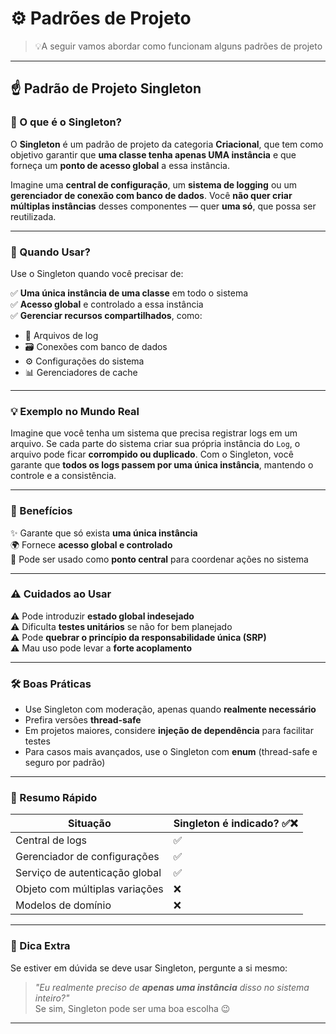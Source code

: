 # ⚙️ Padrões de Projeto

> 💡A seguir vamos abordar como funcionam alguns padrões de projeto

---

## ☝️ Padrão de Projeto Singleton

### 📘 O que é o Singleton?

O **Singleton** é um padrão de projeto da categoria **Criacional**, que tem como objetivo garantir que **uma classe tenha apenas UMA instância** e que forneça um **ponto de acesso global** a essa instância.

Imagine uma **central de configuração**, um **sistema de logging** ou um **gerenciador de conexão com banco de dados**. Você **não quer criar múltiplas instâncias** desses componentes — quer **uma só**, que possa ser reutilizada.

---

### 🧠 Quando Usar?

Use o Singleton quando você precisar de:

✅ **Uma única instância de uma classe** em todo o sistema  
✅ **Acesso global** e controlado a essa instância  
✅ **Gerenciar recursos compartilhados**, como:

- 📁 Arquivos de log
- 🗃️ Conexões com banco de dados
- ⚙️ Configurações do sistema
- 📊 Gerenciadores de cache

---

### 💡 Exemplo no Mundo Real

Imagine que você tenha um sistema que precisa registrar logs em um arquivo. Se cada parte do sistema criar sua própria instância do `Log`, o arquivo pode ficar **corrompido ou duplicado**. Com o Singleton, você garante que **todos os logs passem por uma única instância**, mantendo o controle e a consistência.

---

### 🎯 Benefícios

✨ Garante que só exista **uma única instância**  
🌍 Fornece **acesso global e controlado**  
🧩 Pode ser usado como **ponto central** para coordenar ações no sistema

---

### ⚠️ Cuidados ao Usar

⚠️ Pode introduzir **estado global indesejado**  
⚠️ Dificulta **testes unitários** se não for bem planejado  
⚠️ Pode **quebrar o princípio da responsabilidade única (SRP)**  
⚠️ Mau uso pode levar a **forte acoplamento**

---

### 🛠️ Boas Práticas

- Use Singleton com moderação, apenas quando **realmente necessário**
- Prefira versões **thread-safe**
- Em projetos maiores, considere **injeção de dependência** para facilitar testes
- Para casos mais avançados, use o Singleton com **enum** (thread-safe e seguro por padrão)

---

### 📌 Resumo Rápido

| Situação                          | Singleton é indicado? ✅❌ |
|----------------------------------|---------------------------|
| Central de logs                  | ✅                        |
| Gerenciador de configurações     | ✅                        |
| Serviço de autenticação global   | ✅                        |
| Objeto com múltiplas variações   | ❌                        |
| Modelos de domínio               | ❌                        |

---

### 🧪 Dica Extra

Se estiver em dúvida se deve usar Singleton, pergunte a si mesmo:

> *"Eu realmente preciso de **apenas uma instância** disso no sistema inteiro?"*  
> Se sim, Singleton pode ser uma boa escolha 😉

---
